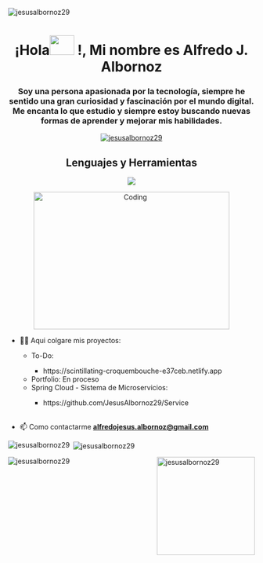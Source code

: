 <p align="left"> <img src="https://komarev.com/ghpvc/?username=jesusalbornoz29&label=Profile%20views&color=0e75b6&style=flat" alt="jesusalbornoz29" /> </p>


<h1 align="center">¡Hola<img src="https://user-images.githubusercontent.com/40578130/233377440-6e128900-f692-4ca4-912e-a10a9bf8018a.gif" height="40" width="50"> !, Mi nombre es Alfredo J. Albornoz</h1>
<h3 align="center">Soy una persona apasionada por la tecnología, siempre he sentido una gran curiosidad y fascinación por el mundo digital. Me encanta lo que estudio y siempre estoy buscando nuevas formas de aprender y mejorar mis habilidades.
</h3>


<p align="center"> <a href="https://github.com/ryo-ma/github-profile-trophy"><img src="https://github-profile-trophy.vercel.app/?username=jesusalbornoz29" alt="jesusalbornoz29" /></a> </p>



<h2 align="center"> Lenguajes y Herramientas</h2>
<p align="center"> 
  <a href="https://skillicons.dev"> 
    <img src="https://skillicons.dev/icons?i=git,atom,bash,docker,eclipse,figma,github,netlify,postman,jest,hibernate,powershell,selenium,gitlab,aws,ansible,azure,bootstrap,jquery,css,dotnet,html,java,spring,maven,js,react,babel,vite,webpack,idea,linux,mysql,nodejs,postgres,py,sass,stackoverflow,vscode,visualstudio,mongo" />
  </a>
</p>



<p align="center" >
  <img alt="Coding" width="400" height="280" src="https://user-images.githubusercontent.com/40578130/232103150-51cc994e-ae4c-4467-8a12-5dc76a632ca9.gif" style="vertical-align: middle;">
</p>




- 👨‍💻 Aqui colgare mis proyectos: 
  <ul type="circle">
    <li> To-Do: </li>
      <ul>
        <li>https://scintillating-croquembouche-e37ceb.netlify.app</li>
      </ul>
    <li> Portfolio: En proceso </li>
    <li>Spring Cloud - Sistema de Microservicios: </li>
      <ul>
        <li>https://github.com/JesusAlbornoz29/Service</li>
      </ul>
  </ul>

  </br>
- 📫 Como contactarme **alfredojesus.albornoz@gmail.com**


<div class="row">
  <div class="col-lg-4 col-md-4">
    <p><img align="left" src="https://github-readme-stats.vercel.app/api/top-langs?username=jesusalbornoz29&show_icons=true&locale=en&layout=compact" alt="jesusalbornoz29" /></p>
  </div>
  <div class="col-lg-4 col-md-4">
    <p>&nbsp;<img align="center" src="https://github-readme-stats.vercel.app/api?username=jesusalbornoz29&show_icons=true&locale=en" alt="jesusalbornoz29" /></p>
  </div>
  <div class="col-lg-4 col-md-4">
    <p><img align="left" src="https://github-readme-streak-stats.herokuapp.com/?user=jesusalbornoz29&" alt="jesusalbornoz29" /></p>
  </div>
</div>

<p><img align="right" 
src="https://blogs.sap.com/wp-content/uploads/2022/06/1325-code-fork-outline.gif" 
alt="jesusalbornoz29" height="200" /></p>




